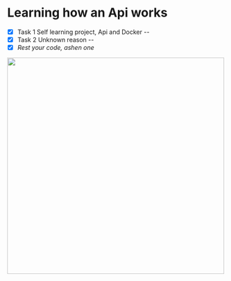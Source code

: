 # Learning how an Api works

- [x] Task 1 Self learning project, Api and Docker
--
- [x] Task 2 Unknown reason
--
- [x] _Rest your code, ashen one_
<img src="https://i.imgur.com/xmG1hBo.gif" width="500" height="auto" /> 



